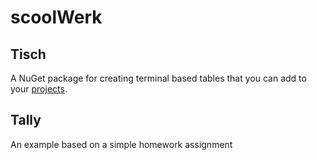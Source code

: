 # scoolWerk

## Tisch
A NuGet package for creating terminal based tables that you can add to your [projects](https://www.nuget.org/packages/Tisch). 
## Tally
An example based on a simple homework assignment 
